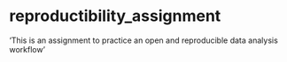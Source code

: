 # reproductibility_assignment
‘This is an assignment to practice an open and reproducible data analysis workflow’
